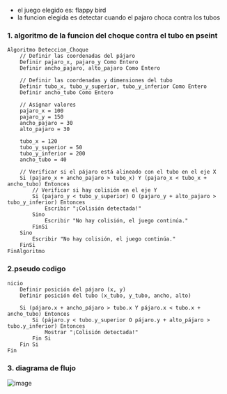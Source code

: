 - el juego elegido es: flappy bird 
- la funcion elegida es detectar cuando el pajaro choca contra los tubos 
### 1. algoritmo de la funcion del choque contra el tubo en pseint

```
Algoritmo Deteccion_Choque
    // Definir las coordenadas del pájaro
    Definir pajaro_x, pajaro_y Como Entero
    Definir ancho_pajaro, alto_pajaro Como Entero
    
    // Definir las coordenadas y dimensiones del tubo
    Definir tubo_x, tubo_y_superior, tubo_y_inferior Como Entero
    Definir ancho_tubo Como Entero
	
    // Asignar valores  
    pajaro_x = 100
    pajaro_y = 150
    ancho_pajaro = 30
    alto_pajaro = 30
	
    tubo_x = 120
    tubo_y_superior = 50
    tubo_y_inferior = 200
    ancho_tubo = 40
	
    // Verificar si el pájaro está alineado con el tubo en el eje X
    Si (pajaro_x + ancho_pajaro > tubo_x) Y (pajaro_x < tubo_x + ancho_tubo) Entonces
        // Verificar si hay colisión en el eje Y
        Si (pajaro_y < tubo_y_superior) O (pajaro_y + alto_pajaro > tubo_y_inferior) Entonces
            Escribir "¡Colisión detectada!"
        Sino
            Escribir "No hay colisión, el juego continúa."
        FinSi
    Sino
        Escribir "No hay colisión, el juego continúa."
    FinSi
FinAlgoritmo

```
### 2.pseudo codigo
```
nicio
    Definir posición del pájaro (x, y)
    Definir posición del tubo (x_tubo, y_tubo, ancho, alto)

    Si (pájaro.x + ancho_pájaro > tubo.x Y pájaro.x < tubo.x + ancho_tubo) Entonces
        Si (pájaro.y < tubo.y_superior O pájaro.y + alto_pájaro > tubo.y_inferior) Entonces
            Mostrar "¡Colisión detectada!"
        Fin Si
    Fin Si
Fin
```
### 3. diagrama de flujo



![image](https://github.com/user-attachments/assets/59382168-67bd-4925-93fb-5ff45da2776d)





